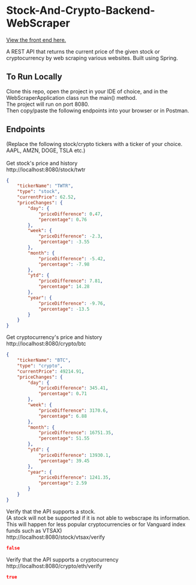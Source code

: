 # Stock-And-Crypto-Backend-WebScraper

[View the front end here.](https://github.com/michael-mcmasters/Stock-And-Crypto-Tracker)

A REST API that returns the current price of the given stock or cryptocurrency by web scraping various websites. Built using Spring.

## To Run Locally
Clone this repo, open the project in your IDE of choice, and in the WebScraperApplication class run the main() method.
<br>
The project will run on port 8080.
<br>
Then copy/paste the following endpoints into your browser or in Postman.

## Endpoints

(Replace the following stock/crypto tickers with a ticker of your choice. AAPL, AMZN, DOGE, TSLA etc.)
<br>
<br>
Get stock's price and history
<br>
http://localhost:8080/stock/twtr
```json
{
    "tickerName": "TWTR",
    "type": "stock",
    "currentPrice": 62.52,
    "priceChanges": {
        "day": {
            "priceDifference": 0.47,
            "percentage": 0.76
        },
        "week": {
            "priceDifference": -2.3,
            "percentage": -3.55
        },
        "month": {
            "priceDifference": -5.42,
            "percentage": -7.98
        },
        "ytd": {
            "priceDifference": 7.81,
            "percentage": 14.28
        },
        "year": {
            "priceDifference": -9.76,
            "percentage": -13.5
        }
    }
}
```

Get cryptocurrency's price and history
<br>
http://localhost:8080/crypto/btc
```json
{
    "tickerName": "BTC",
    "type": "crypto",
    "currentPrice": 49214.91,
    "priceChanges": {
        "day": {
            "priceDifference": 345.41,
            "percentage": 0.71
        },
        "week": {
            "priceDifference": 3170.6,
            "percentage": 6.88
        },
        "month": {
            "priceDifference": 16751.35,
            "percentage": 51.55
        },
        "ytd": {
            "priceDifference": 13930.1,
            "percentage": 39.45
        },
        "year": {
            "priceDifference": 1241.35,
            "percentage": 2.59
        }
    }
}
```

Verify that the API supports a stock.
<br>
(A stock will not be supported if it is not able to webscrape its information. This will happen for less popular cryptocurrencies or for Vanguard index funds such as VTSAX)
<br>
http://localhost:8080/stock/vtsax/verify
```json
false
```

Verify that the API supports a cryptocurrency
<br>
http://localhost:8080/crypto/eth/verify
```json
true
```
